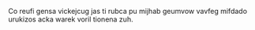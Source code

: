 Co reufi gensa vickejcug jas ti rubca pu mijhab geumvow vavfeg mifdado urukizos acka warek voril tionena zuh.